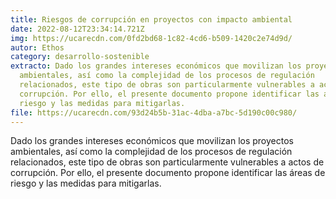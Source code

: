 ```yaml
---
title: Riesgos de corrupción en proyectos con impacto ambiental
date: 2022-08-12T23:34:14.721Z
img: https://ucarecdn.com/0fd2bd68-1c82-4cd6-b509-1420c2e74d9d/
autor: Ethos
category: desarrollo-sostenible
extracto: Dado los grandes intereses económicos que movilizan los proyectos
  ambientales, así como la complejidad de los procesos de regulación
  relacionados, este tipo de obras son particularmente vulnerables a actos de
  corrupción. Por ello, el presente documento propone identificar las áreas de
  riesgo y las medidas para mitigarlas.
file: https://ucarecdn.com/93d24b5b-31ac-4dba-a7bc-5d190c00c980/
---
```

Dado los grandes intereses económicos que movilizan los proyectos ambientales, así como la complejidad de los procesos de regulación relacionados, este tipo de obras son particularmente vulnerables a actos de corrupción. Por ello, el presente documento propone identificar las áreas de riesgo y las medidas para mitigarlas.